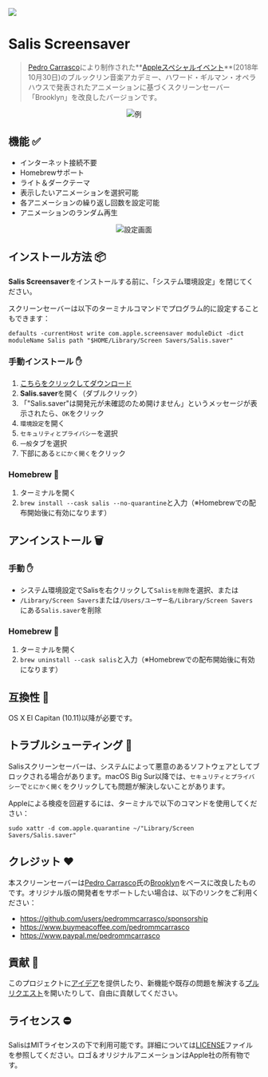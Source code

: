 ![](https://github.com/pedrommcarrasco/Brooklyn/blob/master/Design/logo.jpg?raw=true)

# Salis Screensaver

> [Pedro Carrasco](https://twitter.com/pedrommcarrasco)により制作された**[Appleスペシャルイベント](https://www.youtube.com/watch?v=bfHEnw6Rm-4)**(2018年10月30日)のブルックリン音楽アカデミー、ハワード・ギルマン・オペラハウスで発表されたアニメーションに基づくスクリーンセーバー「Brooklyn」を改良したバージョンです。

<p align="center">
    <img src="https://github.com/pedrommcarrasco/Brooklyn/blob/master/Design/showcase.gif?raw=true" alt="例"/>
</p>

## 機能 ✅

* インターネット接続不要
* Homebrewサポート
* ライト＆ダークテーマ
* 表示したいアニメーションを選択可能
* 各アニメーションの繰り返し回数を設定可能
* アニメーションのランダム再生

<p align="center">
    <img src="https://github.com/pedrommcarrasco/Brooklyn/blob/master/Design/preferenceMenu.png?raw=true" alt="設定画面"/>
</p>

## インストール方法 📦

**Salis Screensaver**をインストールする前に、「システム環境設定」を閉じてください。

スクリーンセーバーは以下のターミナルコマンドでプログラム的に設定することもできます：

```shell
defaults -currentHost write com.apple.screensaver moduleDict -dict moduleName Salis path "$HOME/Library/Screen Savers/Salis.saver"
```

### 手動インストール :hand:

1. [こちらをクリックしてダウンロード](https://github.com/shioemon/Salis-Screensaver/releases/download/1.0.0/Salis.saver.zip)
2. **Salis.saver**を開く（ダブルクリック）
3. 「"Salis.saver"は開発元が未確認のため開けません」というメッセージが表示されたら、`OK`をクリック
4. `環境設定`を開く
5. `セキュリティとプライバシー`を選択
6. `一般`タブを選択
7. 下部にある`とにかく開く`をクリック

### Homebrew 🍺

1. ターミナルを開く
2. `brew install --cask salis --no-quarantine`と入力（※Homebrewでの配布開始後に有効になります）

## アンインストール 🗑️

### 手動 :hand:

- システム環境設定でSalisを右クリックして`Salisを削除`を選択、または
- `/Library/Screen Savers`または`/Users/ユーザー名/Library/Screen Savers`にある`Salis.saver`を削除

### Homebrew 🍺

1. ターミナルを開く
2. `brew uninstall --cask salis`と入力（※Homebrewでの配布開始後に有効になります）

## 互換性 🔧

OS X El Capitan (10.11)以降が必要です。

## トラブルシューティング 🤕

Salisスクリーンセーバーは、システムによって悪意のあるソフトウェアとしてブロックされる場合があります。macOS Big Sur以降では、`セキュリティとプライバシー`で`とにかく開く`をクリックしても問題が解決しないことがあります。

Appleによる検疫を回避するには、ターミナルで以下のコマンドを使用してください：

```shell
sudo xattr -d com.apple.quarantine ~/"Library/Screen Savers/Salis.saver"
```

## クレジット ❤️

本スクリーンセーバーは[Pedro Carrasco](https://twitter.com/pedrommcarrasco)氏の[Brooklyn](https://github.com/pedrommcarrasco/Brooklyn)をベースに改良したものです。オリジナル版の開発者をサポートしたい場合は、以下のリンクをご利用ください：

* https://github.com/users/pedrommcarrasco/sponsorship
* https://www.buymeacoffee.com/pedrommcarrasco
* https://www.paypal.me/pedrommcarrasco

## 貢献  🙌 

このプロジェクトに[アイデア](https://github.com/shioemon/Salis-Screensaver/issues)を提供したり、新機能や既存の問題を解決する[プルリクエスト](https://github.com/shioemon/Salis-Screensaver/pulls)を開いたりして、自由に貢献してください。

## ライセンス ⛔

SalisはMITライセンスの下で利用可能です。詳細については[LICENSE](https://github.com/shioemon/Salis-Screensaver/blob/main/LICENSE)ファイルを参照してください。ロゴ＆オリジナルアニメーションはApple社の所有物です。
